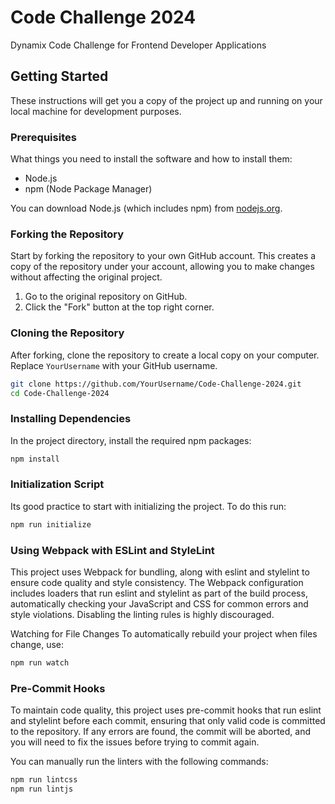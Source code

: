 # Code Challenge 2024
Dynamix Code Challenge for Frontend Developer Applications

## Getting Started

These instructions will get you a copy of the project up and running on your local machine for development purposes.

### Prerequisites

What things you need to install the software and how to install them:

- Node.js
- npm (Node Package Manager)

You can download Node.js (which includes npm) from [nodejs.org](https://nodejs.org/).

### Forking the Repository

Start by forking the repository to your own GitHub account. This creates a copy of the repository under your account, allowing you to make changes without affecting the original project.

1. Go to the original repository on GitHub.
2. Click the "Fork" button at the top right corner.

### Cloning the Repository

After forking, clone the repository to create a local copy on your computer. Replace `YourUsername` with your GitHub username.

```bash
git clone https://github.com/YourUsername/Code-Challenge-2024.git
cd Code-Challenge-2024
```

### Installing Dependencies

In the project directory, install the required npm packages:

```bash
npm install
```
### Initialization Script

Its good practice to start with initializing the project. To do this run:

```bash
npm run initialize
```

### Using Webpack with ESLint and StyleLint

This project uses Webpack for bundling, along with eslint and stylelint to ensure code quality and style consistency. The Webpack configuration includes loaders that run eslint and stylelint as part of the build process, automatically checking your JavaScript and CSS for common errors and style violations. Disabling the linting rules is highly discouraged.

Watching for File Changes
To automatically rebuild your project when files change, use:

```bash
npm run watch
```

### Pre-Commit Hooks
To maintain code quality, this project uses pre-commit hooks that run eslint and stylelint before each commit, ensuring that only valid code is committed to the repository. If any errors are found, the commit will be aborted, and you will need to fix the issues before trying to commit again.

You can manually run the linters with the following commands:

```bash
npm run lintcss
npm run lintjs
```